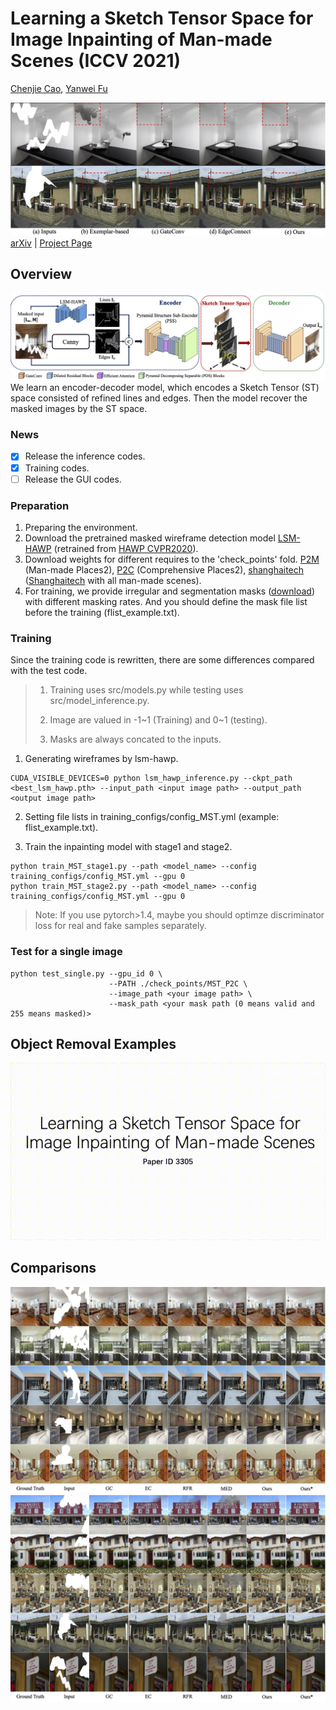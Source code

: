 # Learning a Sketch Tensor Space for Image Inpainting of Man-made Scenes (ICCV 2021)

[Chenjie Cao](https://github.com/ewrfcas),
[Yanwei Fu](http://yanweifu.github.io/)

![teaser](assets/teaser_new.png)
[arXiv](https://arxiv.org/abs/2103.15087) | [Project Page](https://ewrfcas.github.io/MST_inpainting/)


## Overview
![teaser](assets/overview_new1.png)
We learn an encoder-decoder model, which encodes a Sketch Tensor (ST) space consisted of refined lines and edges. 
Then the model recover the masked images by the ST space. 

### News
- [x] Release the inference codes.
- [x] Training codes.
- [ ] Release the GUI codes.

### Preparation
1. Preparing the environment. 
2. Download the pretrained masked wireframe detection model [LSM-HAWP](https://drive.google.com/drive/folders/1yg4Nc20D34sON0Ni_IOezjJCFHXKGWUW?usp=sharing) (retrained from [HAWP CVPR2020](https://github.com/cherubicXN/hawp)).
3. Download weights for different requires to the 'check_points' fold. 
   [P2M](https://drive.google.com/drive/folders/1uQAzfYvRIAE-aSpYRJbJo-2vBiwit0TK?usp=sharing) (Man-made Places2), 
   [P2C](https://drive.google.com/drive/folders/1td0SNBdSdzMdj4Ei_GnMmglFYOgwUcM0?usp=sharing) (Comprehensive Places2), 
   [shanghaitech](https://drive.google.com/drive/folders/1VsHSRGBpGWjTP-LLZPrtW-DQan3FRnEl?usp=sharing) ([Shanghaitech](https://github.com/huangkuns/wireframe) with all man-made scenes).
4. For training, we provide irregular and segmentation masks ([download](https://drive.google.com/drive/folders/1eU6VaTWGdgCXXWueCXilt6oxHdONgUgf?usp=sharing)) with different masking rates. And you should define the mask file list before the training (flist_example.txt).  

### Training

Since the training code is rewritten, there are some differences compared with the test code.

> 1. Training uses src/models.py while testing uses src/model_inference.py.
> 
> 2. Image are valued in -1~1 (Training) and 0~1 (testing).
> 
> 3. Masks are always concated to the inputs.

1. Generating wireframes by lsm-hawp.
```
CUDA_VISIBLE_DEVICES=0 python lsm_hawp_inference.py --ckpt_path <best_lsm_hawp.pth> --input_path <input image path> --output_path <output image path>
```

2. Setting file lists in training_configs/config_MST.yml (example: flist_example.txt).

3. Train the inpainting model with stage1 and stage2.
```
python train_MST_stage1.py --path <model_name> --config training_configs/config_MST.yml --gpu 0
python train_MST_stage2.py --path <model_name> --config training_configs/config_MST.yml --gpu 0
```

> Note: If you use pytorch>1.4, maybe you should optimze discriminator loss for real and fake samples separately. 

### Test for a single image
```
python test_single.py --gpu_id 0 \
                      --PATH ./check_points/MST_P2C \
                      --image_path <your image path> \
                      --mask_path <your mask path (0 means valid and 255 means masked)>
```

## Object Removal Examples
![Object removal video](assets/video.gif)

## Comparisons
![ST](assets/shanghaitech_comparisons.png)
![Places2](assets/places2_comparisons.png)